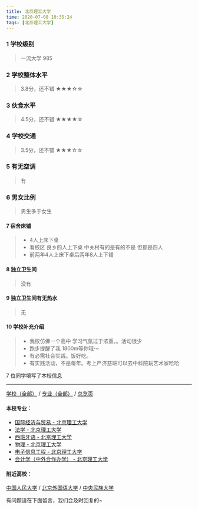 ```yaml
---
title: 北京理工大学
time: 2020-07-08 10:35:24
tags: [北京理工大学]
---
```

### 1 学校级别
> 一流大学 985


### 2 学校整体水平
> 3.8分，还不错
★★★☆☆


### 3 伙食水平
>  4.5分，还不错
★★★★☆


### 4 学校交通
> 3.5分，还不错
★★★☆☆


### 5 有无空调
> 有


### 6 男女比例
> 男生多于女生


#### 7 宿舍床铺
> - 4人上床下桌
> - 看校区 良乡四人上下桌 中关村有的是有的不是 但都是四人
> - 前两年4人上床下桌后两年8人上下铺
 

#### 8 独立卫生间
> 没有


#### 9 独立卫生间有无热水
> 无


#### 10 学校补充介绍
> - 我校仿佛一个高中 学习气氛过于浓重。。活动很少
> - 跑步提醒了我 1800m等你哦～
> - 有必需社会实践。饭好吃。
> - 有实践活动，不是每年。考上严济慈班可以去中科院玩艺术家哈哈

7 位同学填写了本校信息
***
[学校（全部）](https://univgo.github.io/2020/07/08/3efa6bcca419) / [专业（全部）](https://univgo.github.io/2020/07/08/2d4c6d3552c2) / [总览页](https://univgo.github.io/2020/07/08/445daeb4fa00)
#### 本校专业：
- [国际经济与贸易 - 北京理工大学](https://univgo.github.io/2020/07/08/ebab770158ac)
- [法学 - 北京理工大学](https://univgo.github.io/2020/07/08/a1edd0b533fb)
- [西班牙语 - 北京理工大学](https://univgo.github.io/2020/07/08/e0901a0de766)
- [物理 - 北京理工大学](https://univgo.github.io/2020/07/08/39b1b8575f14)
- [电子信息工程 - 北京理工大学](https://univgo.github.io/2020/07/08/bf13725952ce)
- [会计学（中外合作办学） - 北京理工大学](https://univgo.github.io/2020/07/08/f205ea963671)


#### 附近高校：
[中国人民大学](https://univgo.github.io/2020/07/08/中国人民大学) / [北京外国语大学](https://univgo.github.io/2020/07/08/北京外国语大学) / [中央民族大学](https://univgo.github.io/2020/07/08/中央民族大学)


有问题请在下面留言，我们会及时回复的~
